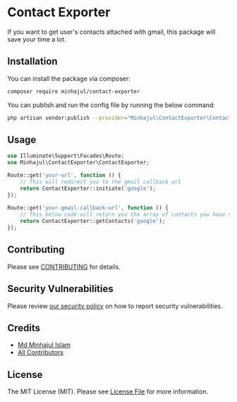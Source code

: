 # Contact Exporter

If you want to get user's contacts attached with gmail, this package will save your time a lot.

## Installation

You can install the package via composer:

```bash
composer require minhajul/contact-exporter
```

You can publish and run the config file by running the below command:

```bash
php artisan vendor:publish --provider="Minhajul\ContactExporter\ContactExporterServiceProvider" --tag="config"
```

## Usage


```php
use Illuminate\Support\Facades\Route;
use Minhajul\ContactExporter\ContactExporter;

Route::get('your-url', function () {
    // This will redirect you to the gmail callback url 
    return ContactExporter::initiate('google');
});
 
Route::get('your-gmail-callback-url', function () {
    // This below code will return you the array of contacts you have saved in your gmail
    return ContactExporter::getContacts('google');
});
```

## Contributing

Please see [CONTRIBUTING](.github/CONTRIBUTING.md) for details.

## Security Vulnerabilities

Please review [our security policy](../../security/policy) on how to report security vulnerabilities.

## Credits

- [Md Minhajul Islam](https://github.com/minhajul)
- [All Contributors](../../contributors)

## License

The MIT License (MIT). Please see [License File](LICENSE.md) for more information.
